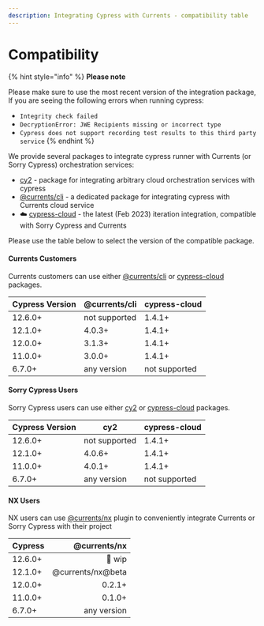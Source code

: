 ```yaml
---
description: Integrating Cypress with Currents - compatibility table
---
```


# Compatibility

{% hint style="info" %}
**Please note**

Please make sure to use the most recent version of the integration package, If you are seeing the following errors when running cypress:

* `Integrity check failed`&#x20;
* `DecryptionError: JWE Recipients missing or incorrect type`
* `Cypress does not support recording test results to this third party service`
{% endhint %}

We provide several packages to integrate cypress runner with Currents (or Sorry Cypress) orchestration services:

* [cy2](https://github.com/sorry-cypress/cy2) - package for integrating arbitrary cloud orchestration services with cypress
* [@currents/cli](https://www.npmjs.com/package/@currents/cli) - a dedicated package for integrating cypress with Currents cloud service
* ☁️ [cypress-cloud](https://github.com/currents-dev/cypress-cloud) - the latest (Feb 2023) iteration integration, compatible with Sorry Cypress and Currents

Please use the table below to select the version of the compatible package.

#### Currents Customers

Currents customers can use either [@currents/cli](https://www.npmjs.com/package/@currents/cli) or [cypress-cloud](https://github.com/currents-dev/cypress-cloud) packages.

| Cypress Version | @currents/cli | cypress-cloud |
| --------------- | ------------- | ------------- |
| 12.6.0+         | not supported | 1.4.1+        |
| 12.1.0+         | 4.0.3+        | 1.4.1+        |
| 12.0.0+         | 3.1.3+        | 1.4.1+        |
| 11.0.0+         | 3.0.0+        | 1.4.1+        |
| 6.7.0+          | any version   | not supported |

#### Sorry Cypress Users

Sorry Cypress users can use either [cy2](https://github.com/sorry-cypress/cy2) or [cypress-cloud](https://github.com/currents-dev/cypress-cloud) packages.

| Cypress Version | cy2           | cypress-cloud |
| --------------- | ------------- | ------------- |
| 12.6.0+         | not supported | 1.4.1+        |
| 12.1.0+         | 4.0.6+        | 1.4.1+        |
| 11.0.0+         | 4.0.1+        | 1.4.1+        |
| 6.7.0+          | any version   | not supported |

#### **NX Users**

NX users can use [@currents/nx](https://www.npmjs.com/package/@currents/nx) plugin to conveniently integrate Currents or Sorry Cypress with their project&#x20;

| Cypress |      @currents/nx |
| ------- | ----------------: |
| 12.6.0+ |            🚧 wip |
| 12.1.0+ | @currents/nx@beta |
| 12.0.0+ |            0.2.1+ |
| 11.0.0+ |            0.1.0+ |
| 6.7.0+  |       any version |
